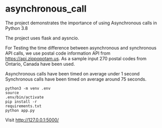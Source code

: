 # asynchronous_call
The project demonstrates the importance of using Asynchronous calls in Python 3.8

The project uses flask and aysncio.

For Testing the time difference between asynchronous and synchronous API calls, we use postal code information API from https://api.zippopotam.us.
As a sample input 270 postal codes from Ontario, Canada have been used. 

Asynchronous calls have been timed on average under 1 second
Synchronous calls have been timed on average around 75 seconds.

<code>python3 -m venv .env</code><br/>
<code>source .env/bin/activate</code><br/>
<code>pip install -r requirements.txt</code><br/>
<code>python app.py</code><br/>


Visit http://127.0.0.1:5000/
